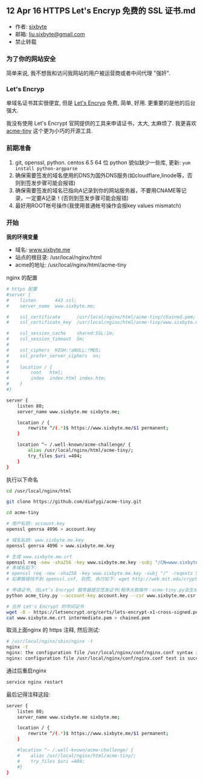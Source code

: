 ## 12 Apr 16 HTTPS Let's Encryp 免费的 SSL 证书.md

-  作者: [sixbyte](http://sixbyte.me/)
-  邮箱: liu.sixbyte@gmail.com
-  禁止转载

### 为了你的网站安全

简单来说, 我不想我和访问我网站的用户被运营商或者中间代理 "强奸".

### Let's Encryp

单域名证书其实很便宜, 但是 [Let's Encryp](https://letsencrypt.org/) 免费, 简单, 好用. 更重要的是他的后台强大.

我没有使用 Let's Encrypt 官网提供的工具来申请证书，太大, 太麻烦了. 我更喜欢 [acme-tiny](https://github.com/diafygi/acme-tiny) 这个更为小巧的开源工具.


### 前期准备
1. git, openssl, python. centos 6.5 64 位 python 貌似缺少一些库, 更新: `yum install python-argparse`
2. 确保需要签发的域名使用的DNS为国外DNS服务(如cloudflare,linode等，否则到签发步骤可能会报错)
3. 确保需要签发的域名已指向A记录到你的网站服务器，不要用CNAME等记录，一定要A记录！(否则到签发步骤可能会报错)
4. 最好用ROOT帐号操作(我使用普通帐号操作会报key values mismatch)


### 开始

**我的环境变量**

- 域名: www.sixbyte.me
- 站点的根目录: /usr/local/nginx/html
- acme的地址: /usr/local/nginx/html/acme-tiny


nginx 的配置

```bash
# https 配置
#server {
#    listen       443 ssl;
#    server_name  www.sixbyte.me;

#    ssl_certificate      /usr/local/nginx/html/acme-tiny/chained.pem;
#    ssl_certificate_key  /usr/local/nginx/html/acme-tiny/www.sixbyte.me.key;

#    ssl_session_cache    shared:SSL:1m;
#    ssl_session_timeout  5m;
#
#    ssl_ciphers  HIGH:!aNULL:!MD5;
#    ssl_prefer_server_ciphers  on;
#
#    location / {
#        root   html;
#        index  index.html index.htm;
#    }
#}

server {
    listen 80;
    server_name www.sixbyte.me sixbyte.me;

    location / {
        rewrite ^/(.*)$ https://www.sixbyte.me/$1 permanent;
    }

    location ^~ /.well-known/acme-challenge/ {
        alias /usr/local/nginx/html/acme-tiny/;
        try_files $uri =404;
    }
}
```

执行以下命名

```bash
cd /usr/local/nginx/html

git clone https://github.com/diafygi/acme-tiny.git

cd acme-tiny

# 用户私钥: account.key
openssl genrsa 4096 > account.key

# 域名私钥: www.sixbyte.me.key
openssl genrsa 4096 > www.sixbyte.me.key

# 生成 www.sixbyte.me.crt
openssl req -new -sha256 -key www.sixbyte.me.key -subj "/CN=www.sixbyte.me" > www.sixbyte.me.csr
# 多域名如下:
# openssl req -new -sha256 -key www.sixbyte.me.key -subj "/" -reqexts SAN -config <(cat /etc/ssl/openssl.cnf <(printf "[SAN]\nsubjectAltName=DNS:sixbyte.me,DNS:www.sixbyte.me")) > www.sixbyte.me.csr
# 如果报错找不到 openssl.cnf, 别慌, 执行如下: wget http://web.mit.edu/crypto/openssl.cnf > /etc/ssl/openssl.cnf

# 申请证书, 在Let’s Encrypt 服务器提交签发证书(程序大致操作：acme-tiny.py会生成一个密钥文件到acme-tiny目录下，然后Let’s Encrypt 证书签发服务器会访问需签发域名/.well-known/acme-challenge/路径下acme-tiny.py生成的密钥文件), 所以DNS解析在国内可能会报错.
python acme_tiny.py --account-key account.key --csr www.sixbyte.me.csr --acme-dir /usr/local/nginx/html/acme-tiny/ > www.sixbyte.me.crt

# 合并 Let's Encrypt 的中间证书
wget -O - https://letsencrypt.org/certs/lets-encrypt-x1-cross-signed.pem > intermediate.pem
cat www.sixbyte.me.crt intermediate.pem > chained.pem
```

取消上面nginx 的 https 注释, 然后测试:
```bash
# /usr/local/nginx/sbin/nginx -t
nginx -t
nginx: the configuration file /usr/local/nginx/conf/nginx.conf syntax is ok
nginx: configuration file /usr/local/nginx/conf/nginx.conf test is successful
```

通过后重启nginx
```bash
service nginx restart
```


最后记得注释这段:
```bash
server {
    listen 80;
    server_name www.sixbyte.me sixbyte.me;

    location / {
        rewrite ^/(.*)$ https://www.sixbyte.me/$1 permanent;
    }

    #location ^~ /.well-known/acme-challenge/ {
    #    alias /usr/local/nginx/html/acme-tiny/;
    #    try_files $uri =404;
    #}
}
```
